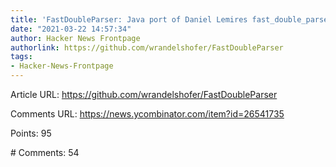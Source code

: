 ```yaml
---
title: 'FastDoubleParser: Java port of Daniel Lemires fast_double_parser'
date: "2021-03-22 14:57:34"
author: Hacker News Frontpage
authorlink: https://github.com/wrandelshofer/FastDoubleParser
tags:
- Hacker-News-Frontpage
---
```


<p>Article URL: <a href="https://github.com/wrandelshofer/FastDoubleParser">https://github.com/wrandelshofer/FastDoubleParser</a></p>
<p>Comments URL: <a href="https://news.ycombinator.com/item?id=26541735">https://news.ycombinator.com/item?id=26541735</a></p>
<p>Points: 95</p>
<p># Comments: 54</p>
